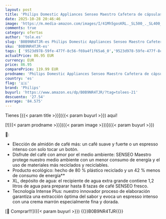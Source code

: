 ```yaml
---
layout: post
title: 'Philips Domestic Appliances Senseo Maestro Cafetera de cápsulas de café con función de memorización  depósito de agua de 1 2 litros  producto verde  color: negro  CSA260/60 '
date: 2025-10-28 20:46:46
image: 'https://m.media-amazon.com/images/I/41Mh5gosKRL._SL500_._SL400_.jpg'
comments: true
category: ofertas
author: 'tole.es'
slug: 'B0B9NR4TJR-es Philips Domestic Appliances Senseo Maestro Cafetera de...'
sku: 'B0B9NR4TJR-es'
tags: [ '9523d978-59fe-477f-8c56-f69a4f1f65a6_0','9523d978-59fe-477f-8c56-f69a4f1f65a6_5401','9523d978-59fe-477f-8c56-f69a4f1f65a6_6201','Arborist Merchandising Root','Cafeteras individuales','Hogar y cocina','Máquinas cafeteras','Outlet de Hogar & cocina','Self Service','Special Features Stores','Top Brands Kitchen Appliances','Top Brands Kitchen Selection','Utensilios para café y té','cafetera','philips','🇪🇸', ]
actualPrice: 86.95 EUR
currency: EUR
price: 86.95
comparePrice: 119.99 EUR
prodname: 'Philips Domestic Appliances Senseo Maestro Cafetera de cápsulas de café con función de memorización  depósito de agua de 1 2 litros  producto verde  color: negro  CSA260/60 '
country: 'es'
flag: '🇪🇸'
brand: 'Philips'
buyurl: 'https://www.amazon.es/dp/B0B9NR4TJR/?tag=tolees-21'
descuento: '27.54'
average: '84.575'
---
```


Tienes [{{< param title >}}]({{< param buyurl >}}) aqui!

[![{{< param prodname >}}]({{< param image >}})]({{< param buyurl >}})

🔎:

- Elección de almidón de café más: un café suave y fuerte o un espresso intenso con solo tocar un botón.
- Disfrute del café con amor por el medio ambiente: SENSEO Maestro protege nuestro medio ambiente con un menor consumo de energía y el uso de materiales más reciclados y reciclables.
- Producto ecológico: hecho de 80 % plástico reciclado y un 42 % menos de consumo de energía**
- XL, depósito de agua: el recipiente de agua extra grande contiene 1,2 litros de agua para preparar hasta 8 tazas de café SENSEO fresco.
- Tecnología Intense Plus: nuestro innovador proceso de elaboración garantiza una extracción óptima del sabor y evoca un espresso intenso con una crema marrón especialmente fina y dorada.

[🛒 Comprar!!!]({{< param buyurl >}})
{{<world>}}B0B9NR4TJR{{</world>}}
